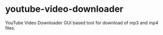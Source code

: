 # youtube-video-downloader
YouTube Video Downloader GUI based tool for download of mp3 and mp4 files.
